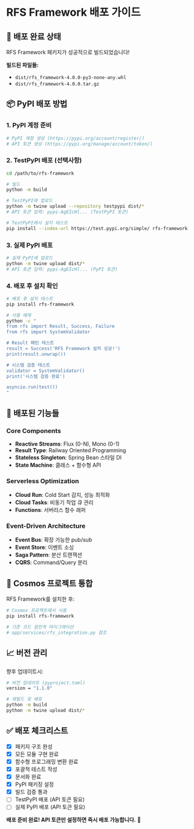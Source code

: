 # RFS Framework 배포 가이드

## 🚀 배포 완료 상태

RFS Framework 패키지가 성공적으로 빌드되었습니다!

**빌드된 파일들:**
- `dist/rfs_framework-4.0.0-py3-none-any.whl`
- `dist/rfs_framework-4.0.0.tar.gz`

## 📦 PyPI 배포 방법

### 1. PyPI 계정 준비
```bash
# PyPI 계정 생성 (https://pypi.org/account/register/)
# API 토큰 생성 (https://pypi.org/manage/account/token/)
```

### 2. TestPyPI 배포 (선택사항)
```bash
cd /path/to/rfs-framework

# 빌드
python -m build

# TestPyPI에 업로드
python -m twine upload --repository testpypi dist/*
# API 토큰 입력: pypi-AgEIcHl... (TestPyPI 토큰)

# TestPyPI에서 설치 테스트
pip install --index-url https://test.pypi.org/simple/ rfs-framework
```

### 3. 실제 PyPI 배포
```bash
# 실제 PyPI에 업로드
python -m twine upload dist/*
# API 토큰 입력: pypi-AgEIcHl... (PyPI 토큰)
```

### 4. 배포 후 설치 확인
```bash
# 배포 후 설치 테스트
pip install rfs-framework

# 사용 예제
python -c "
from rfs import Result, Success, Failure
from rfs import SystemValidator

# Result 패턴 테스트
result = Success('RFS Framework 설치 성공!')
print(result.unwrap())

# 시스템 검증 테스트
validator = SystemValidator()
print('시스템 검증 완료')

asyncio.run(test())
"
```

## 🎯 배포된 기능들

### Core Components
- **Reactive Streams**: Flux (0-N), Mono (0-1)
- **Result Type**: Railway Oriented Programming
- **Stateless Singleton**: Spring Bean 스타일 DI
- **State Machine**: 클래스 + 함수형 API

### Serverless Optimization
- **Cloud Run**: Cold Start 감지, 성능 최적화
- **Cloud Tasks**: 비동기 작업 큐 관리
- **Functions**: 서버리스 함수 래퍼

### Event-Driven Architecture
- **Event Bus**: 확장 가능한 pub/sub
- **Event Store**: 이벤트 소싱
- **Saga Pattern**: 분산 트랜잭션
- **CQRS**: Command/Query 분리

## 🔧 Cosmos 프로젝트 통합

RFS Framework를 설치한 후:

```bash
# Cosmos 프로젝트에서 사용
pip install rfs-framework

# 기존 코드 점진적 마이그레이션
# app/services/rfs_integration.py 참조
```

## 📈 버전 관리

향후 업데이트시:
```bash
# 버전 업데이트 (pyproject.toml)
version = "1.1.0"

# 재빌드 및 배포
python -m build
python -m twine upload dist/*
```

## ✅ 배포 체크리스트

- [x] 패키지 구조 완성
- [x] 모든 모듈 구현 완료
- [x] 함수형 프로그래밍 변환 완료
- [x] 포괄적 테스트 작성
- [x] 문서화 완료
- [x] PyPI 패키징 설정
- [x] 빌드 검증 통과
- [ ] TestPyPI 배포 (API 토큰 필요)
- [ ] 실제 PyPI 배포 (API 토큰 필요)

**배포 준비 완료! API 토큰만 설정하면 즉시 배포 가능합니다.** 🎉